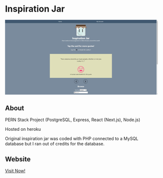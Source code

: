 # Inspiration Jar

![Website preview screenshot](preview.png)

## About

PERN Stack Project (PostgreSQL, Express, React (Next.js), Node.js)

Hosted on heroku

Original inspiration jar was coded with PHP connected to a MySQL database but I ran out of credits for the database.

## Website

[Visit Now!](https://inspirationjar.herokuapp.com/)
